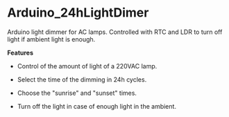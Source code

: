 # Arduino_24hLightDimer
Arduino light dimmer for AC lamps. Controlled with RTC and LDR to turn off light if ambient light is enough.

**Features**
	
- Control of the amount of light of a 220VAC lamp.

- Select the time of the dimming in 24h cycles.

- Choose the "sunrise" and "sunset" times.

- Turn off the light in case of enough light in the ambient.


